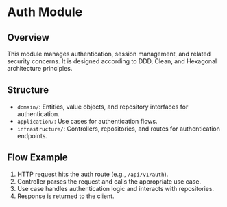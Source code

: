 # Auth Module

## Overview

This module manages authentication, session management, and related security concerns. It is designed according to DDD, Clean, and Hexagonal architecture principles.

## Structure

- `domain/`: Entities, value objects, and repository interfaces for authentication.
- `application/`: Use cases for authentication flows.
- `infrastructure/`: Controllers, repositories, and routes for authentication endpoints.

## Flow Example

1. HTTP request hits the auth route (e.g., `/api/v1/auth`).
2. Controller parses the request and calls the appropriate use case.
3. Use case handles authentication logic and interacts with repositories.
4. Response is returned to the client.
